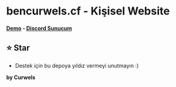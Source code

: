 # bencurwels.cf - Kişisel Website<br/>
#### [Demo](https://bencurwels.cf) - [Discord Sunucum](https://discord.gg/6MuTY4j6Qt)

## ⭐ Star
 - Destek için bu depoya yıldız vermeyi unutmayın :)

**by Curwels**
